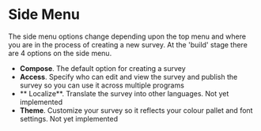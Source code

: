 # Side Menu 
The side menu options change depending upon the top menu and where you are in the process of creating a new survey.  At the 'build' stage there are 4 options on the side menu.
- **Compose**.  The default option for creating a survey
- **Access**.  Specify who can edit and view the survey and publish the survey so you can use it across multiple programs
- ** Localize**.  Translate the survey into other languages.  Not yet implemented
- **Theme**. Customize your survey so it reflects your colour pallet and font settings.  Not yet implemented